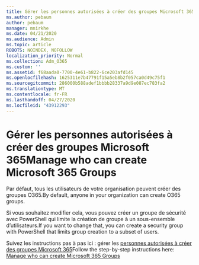 ```yaml
---
title: Gérer les personnes autorisées à créer des groupes Microsoft 365
ms.author: pebaum
author: pebaum
manager: mnirkhe
ms.date: 04/21/2020
ms.audience: Admin
ms.topic: article
ROBOTS: NOINDEX, NOFOLLOW
localization_priority: Normal
ms.collection: Adm_O365
ms.custom: ''
ms.assetid: f68aada0-7700-4e61-b822-6ce203afd145
ms.openlocfilehash: 1625311e7b47791f15a5eb8b2f057ca0d49c75f1
ms.sourcegitcommit: 286000b588adef1bbbb28337a9d9e087ec783fa2
ms.translationtype: MT
ms.contentlocale: fr-FR
ms.lasthandoff: 04/27/2020
ms.locfileid: "43912293"
---
```

# <a name="manage-who-can-create-microsoft-365-groups"></a><span data-ttu-id="e0cb0-102">Gérer les personnes autorisées à créer des groupes Microsoft 365</span><span class="sxs-lookup"><span data-stu-id="e0cb0-102">Manage who can create Microsoft 365 Groups</span></span>

<span data-ttu-id="e0cb0-103">Par défaut, tous les utilisateurs de votre organisation peuvent créer des groupes O365.</span><span class="sxs-lookup"><span data-stu-id="e0cb0-103">By default, anyone in your organization can create O365 groups.</span></span>
  
<span data-ttu-id="e0cb0-104">Si vous souhaitez modifier cela, vous pouvez créer un groupe de sécurité avec PowerShell qui limite la création de groupe à un sous-ensemble d’utilisateurs.</span><span class="sxs-lookup"><span data-stu-id="e0cb0-104">If you want to change that, you can create a security group with PowerShell that limits group creation to a subset of users.</span></span>
  
<span data-ttu-id="e0cb0-105">Suivez les instructions pas à pas ici : gérer les [personnes autorisées à créer des groupes Microsoft 365](https://docs.microsoft.com/office365/admin/create-groups/manage-creation-of-groups)</span><span class="sxs-lookup"><span data-stu-id="e0cb0-105">Follow the step-by-step instructions here: [Manage who can create Microsoft 365 Groups](https://docs.microsoft.com/office365/admin/create-groups/manage-creation-of-groups)</span></span>
  

